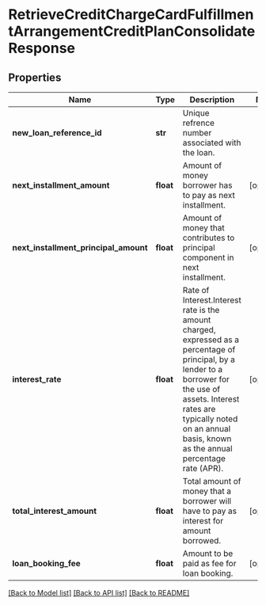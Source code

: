 # RetrieveCreditChargeCardFulfillmentArrangementCreditPlanConsolidateResponse

## Properties
Name | Type | Description | Notes
------------ | ------------- | ------------- | -------------
**new_loan_reference_id** | **str** | Unique refrence number associated with the loan. | 
**next_installment_amount** | **float** | Amount of money borrower has to pay as next installment. | [optional] 
**next_installment_principal_amount** | **float** | Amount of money that contributes to principal component in next installment. | [optional] 
**interest_rate** | **float** | Rate of Interest.Interest rate is the amount charged, expressed as a percentage of principal, by a lender to a borrower for the use of assets. Interest rates are typically noted on an annual basis, known as the annual percentage rate (APR). | [optional] 
**total_interest_amount** | **float** | Total amount of money that a borrower will have to pay as interest for amount borrowed. | [optional] 
**loan_booking_fee** | **float** | Amount to be paid as fee for loan booking. | [optional] 

[[Back to Model list]](../README.md#documentation-for-models) [[Back to API list]](../README.md#documentation-for-api-endpoints) [[Back to README]](../README.md)

